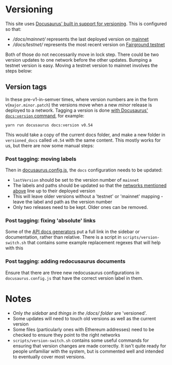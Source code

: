 # Versioning
This site uses [Docusaurus' built in support for versioning](https://docusaurus.io/docs/versioning). This is configured so that:

* */docs/mainnet/* represents the last deployed version on [mainnet](https://blog.vega.xyz/what-to-expect-from-restricted-mainnet-616086d9fdaf)
* */docs/testnet/* represents the most recent version on [Fairground testnet](https://fairground.wtf)

Both of those do not neccessarily move in lock step. There could be two version updates to one network before the other updates. Bumping a testnet version is easy. Moving a testnet version to mainnet involves the steps below:

## Version tags
In these pre-v1-in-semver times, where version numbers are in the form v(`major.minor.patch`) the versions move when a new *minor* release is deployed to a network. Tagging a version is done [with Docusaurus' `docs:version` command](https://docusaurus.io/docs/versioning#tagging-a-new-version), for example:

```
yarn run docusaurus docs:version v0.54
```

This would take a copy of the current docs folder, and make a new folder in `versioned_docs` called `v0.54` with the same content. This mostly works for us, but there are now some manual steps:

### Post tagging: moving labels
Then in [docusaurus.config.js](https://github.com/vegaprotocol/documentation/blob/main/docusaurus.config.js#L196-L210), the `docs` configuration needs to be updated:
- `lastVersion` should be set to the version number of `mainnet`
- The labels and paths should be updated so that the [networks mentioned above](#versioning) line up to their deployed version
- This will leave older versions without a 'testnet' or 'mainnet' mapping - leave the label and path as the version number
- Only two releases need to be kept. Older ones can be removed.

### Post tagging: fixing 'absolute' links
Some of the [API docs generators](#plugins-used) put a full link in the sidebar or documentation, rather than relative. There is a script in `scripts/version-switch.sh` that contains some example replacement regexes that will help with this

### Post tagging: adding redocusaurus documents
Ensure that there are three new redocusaurus configurations in `docusaurus.config.js` that have the correct version label in them.

# Notes
- Only *the sidebar* and *things in the /docs/ folder* are 'versioned'.
- Some updates will need to touch old versions as well as the current version
- Some files (particularly ones with Ethereum addresses) need to be checked to ensure they point to the right networks
- `scripts/version-switch.sh` contains some useful commands for ensuring that version changes are made correctly. It isn't quite ready for people unfamiliar with the system, but is commented well and intended to eventually cover most versions.
